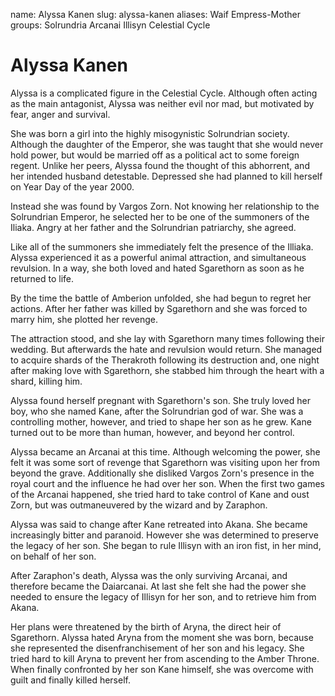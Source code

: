 name: Alyssa Kanen
slug: alyssa-kanen
aliases:
    Waif
    Empress-Mother
groups:
    Solrundria
    Arcanai
    Illisyn
    Celestial Cycle

# Alyssa Kanen

Alyssa is a complicated figure in the Celestial Cycle. Although often acting as the main antagonist, Alyssa was neither evil nor mad, but motivated by fear, anger and survival.

She was born a girl into the highly misogynistic Solrundrian society. Although the daughter of the Emperor, she was taught that she would never hold power, but would be married off as a political act to some foreign regent. Unlike her peers, Alyssa found the thought of this abhorrent, and her intended husband detestable. Depressed she had planned to kill herself on Year Day of the year 2000.

Instead she was found by Vargos Zorn. Not knowing her relationship to the Solrundrian Emperor, he selected her to be one of the summoners of the Iliaka. Angry at her father and the Solrundrian patriarchy, she agreed.

Like all of the summoners she immediately felt the presence of the Illiaka. Alyssa experienced it as a powerful animal attraction, and simultaneous revulsion. In a way, she both loved and hated Sgarethorn as soon as he returned to life.

By the time the battle of Amberion unfolded, she had begun to regret her actions. After her father was killed by Sgarethorn and she was forced to marry him, she plotted her revenge.

The attraction stood, and she lay with Sgarethorn many times following their wedding. But afterwards the hate and revulsion would return. She managed to acquire shards of the Therakroth following its destruction and, one night after making love with Sgarethorn, she stabbed him through the heart with a shard, killing him.

Alyssa found herself pregnant with Sgarethorn's son. She truly loved her boy, who she named Kane, after the Solrundrian god of war. She was a controlling mother, however, and tried to shape her son as he grew. Kane turned out to be more than human, however, and beyond her control.

Alyssa became an Arcanai at this time. Although welcoming the power, she felt it was some sort of revenge that Sgarethorn was visiting upon her from beyond the grave. Additionally she disliked Vargos Zorn's presence in the royal court and the influence he had over her son. When the first two games of the Arcanai happened, she tried hard to take control of Kane and oust Zorn, but was outmaneuvered by the wizard and by Zaraphon.

Alyssa was said to change after Kane retreated into Akana. She became increasingly bitter and paranoid. However she was determined to preserve the legacy of her son. She began to rule Illisyn with an iron fist, in her mind, on behalf of her son.

After Zaraphon's death, Alyssa was the only surviving Arcanai, and therefore became the Daiarcanai. At last she felt she had the power she needed to ensure the legacy of Illisyn for her son, and to retrieve him from Akana.

Her plans were threatened by the birth of Aryna, the direct heir of Sgarethorn. Alyssa hated Aryna from the moment she was born, because she represented the disenfranchisement of her son and his legacy. She tried hard to kill Aryna to prevent her from ascending to the Amber Throne. When finally confronted by her son Kane himself, she was overcome with guilt and finally killed herself.

